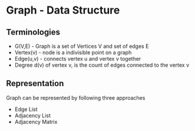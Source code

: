 # Graph - Data Structure

## Terminologies
  - G(V,E) - Graph is a set of Vertices V and set of edges E
  - Vertex(v) - node is a indivisible point on a graph
  - Edge(u,v) - connects vertex u and vertex v together
  - Degree d(v) of vertex v, is the count of edges connected to the vertex v
  
  
## Representation 
 Graph can be represented by following three approaches
  - Edge List
  - Adjacency List
  - Adjacency Matrix
  
